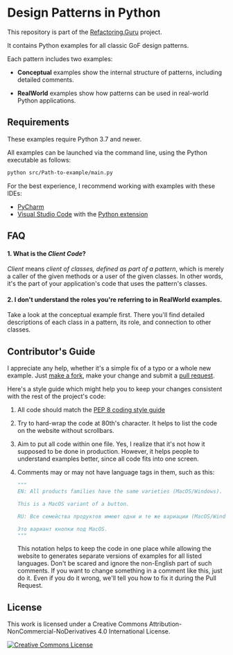 # Design Patterns in Python

This repository is part of the [Refactoring.Guru](https://refactoring.guru/design-patterns) project.

It contains Python examples for all classic GoF design patterns.

Each pattern includes two examples:

- **Conceptual** examples show the internal structure of patterns, including detailed comments.

- **RealWorld** examples show how patterns can be used in real-world Python applications.


## Requirements

These examples require Python 3.7 and newer.

All examples can be launched via the command line, using the Python executable as follows:

```sh
python src/Path-to-example/main.py
```

For the best experience, I recommend working with examples with these IDEs:

- [PyCharm](https://www.jetbrains.com/pycharm/)
- [Visual Studio Code](https://code.visualstudio.com/) with the [Python extension](https://marketplace.visualstudio.com/items?itemName=ms-python.python)

## FAQ

#### 1. What is the _Client Code_?

_Client_ means _client of classes, defined as part of a pattern_, which is merely a caller of the given methods or a user of the given classes. In other words, it's the part of your application's code that uses the pattern's classes.

#### 2. I don't understand the roles you're referring to in RealWorld examples.

Take a look at the conceptual example first. There you'll find detailed descriptions of each class in a pattern, its role, and connection to other classes.


## Contributor's Guide

I appreciate any help, whether it's a simple fix of a typo or a whole new example. Just [make a fork](https://help.github.com/articles/fork-a-repo/), make your change and submit a [pull request](https://help.github.com/articles/creating-a-pull-request-from-a-fork/).

Here's a style guide which might help you to keep your changes consistent with the rest of the project's code:

1. All code should match the [PEP 8 coding style guide](https://www.python.org/dev/peps/pep-0008/)

2. Try to hard-wrap the code at 80th's character. It helps to list the code on the website without scrollbars.

3. Aim to put all code within one file. Yes, I realize that it's not how it supposed to be done in production. However, it helps people to understand examples better, since all code fits into one screen.

4. Comments may or may not have language tags in them, such as this:

    ```python
    """
    EN: All products families have the same varieties (MacOS/Windows).

    This is a MacOS variant of a button.

    RU: Все семейства продуктов имеют одни и те же вариации (MacOS/Windows).

    Это вариант кнопки под MacOS.
    """
    ```
    
    This notation helps to keep the code in one place while allowing the website to generates separate versions of examples for all listed languages. Don't be scared and ignore the non-English part of such comments. If you want to change something in a comment like this, just do it. Even if you do it wrong, we'll tell you how to fix it during the Pull Request.


## License

This work is licensed under a Creative Commons Attribution-NonCommercial-NoDerivatives 4.0 International License.

<a rel="license" href="http://creativecommons.org/licenses/by-nc-nd/4.0/"><img alt="Creative Commons License" style="border-width:0" src="https://i.creativecommons.org/l/by-nc-nd/4.0/80x15.png" /></a>
